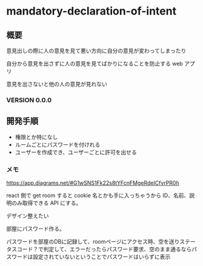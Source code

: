 # mandatory-declaration-of-intent

## 概要

意見出しの際に人の意見を見て悪い方向に自分の意見が変わってしまったり

自分から意見を出さずに人の意見を見てばかりになることを防止する web アプリ

意見を出さないと他の人の意見が見れない

### VERSION 0.0.0

## 開発手順

- 権限とか特になし
- ルームごとにパスワードを付けれる
- ユーザーを作成でき、ユーザーごとに許可を出せる

### メモ

https://app.diagrams.net/#G1wSNS1Fk22s8tYFcnFMgeRdeICfvrPR0h

react 側で get room すると cookie 名とかも手に入っちゃうから ID、名前、説明のみ取得できる API にする。

デザイン整えたい

部屋にパスワード作る。

パスワードを部屋のDBに記録して、roomページにアクセス時、空を送りステータスコード？で判定して、エラーだったらパスワード要求、空のまま通るならパスワードは設定されていないということでパスワードはいらずに表示
